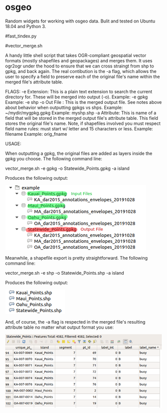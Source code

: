 # osgeo

Random widgets for working with osgeo data. Bulit and tested on Ubuntu 18.04 and Python 3.

#fast_tindex.py



#vector_merge.sh

A handy little shell script that takes OGR-compliant geospatial vector formats (mostly shapefiles and geopackages) and merges them. It uses ogr2ogr under the hood to ensure that we can cross straingt from shp to gpkg, and back again. The real contibution is the -a flag, which allows the user to specify a field to preserve each of the original file's name within the merged file's attribute table.

FLAGS:
  -e Extension: This is a plain text extension to search the current directory for. These will be merged into output (-o). 
                Example: -e gpkg
                Example: -e shp
  -o Out File : This is the merged output file. See notes above about behavior when outputting gpkgs vs shps.
                Example: ~/mydir/mygpkg.gpkg
                Example: myshp.shp
  -a Attribute: This is name of a field that will be stored in the merged output file's attribute table. This field stores the   original file's name. Note, if shapefiles involved you must respect field name rules: must start w/ letter and 15 characters or less.
                Example: filename
                Example: orig_fname
                
USAGE:

When outputting a gpkg, the original files are added as layers inside the gpkg you choose. The following command line:

vector_merge.sh -e gpkg -o Statewide_Points.gpkg -a island

Produces the following output:


![gpkg_output](/images/vector_merge_gpkg_out.png)



Meanwhile, a shapefile export is pretty straightforward. The following command line:

vector_merge.sh -e shp -o Statewide_Points.shp -a island

Produces the following output:

![shp_output](/images/vector_merge_shp_out.png)

And, of course, the -a flag is respected in the merged file's resulting attribute table no matter what output format you use:

![attr_output](/images/vector_merge_attr_out.png)


